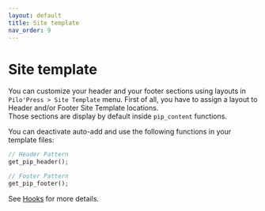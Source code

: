 ```yaml
---
layout: default
title: Site template
nav_order: 9
---
```


# Site template

You can customize your header and your footer sections using layouts in `Pilo'Press > Site Template` menu.
First of all, you have to assign a layout to Header and/or Footer Site Template locations.  
Those sections are display by default inside `pip_content` functions.

You can deactivate auto-add and use the following functions in your template files:

```php
// Header Pattern
get_pip_header();

// Footer Pattern
get_pip_footer();
```

See [Hooks](/PiloPress/docs/hooks) for more details.
